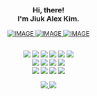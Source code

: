 
<br/>

### <div align="center">Hi, there! <br/> I'm Jiuk Alex Kim.</div>


<div align="center"> 
  <a href='https://amplified-purpose-11c.notion.site/CV_KOR-6811bd7ef57c4483a3dff7f524dda69f?pvs=4' target="_blank">
    <picture>
      <source media="(prefers-color-scheme: dark)" srcset="https://img.shields.io/badge/My%20Résumé-0E1116?style=flat-square&logo=notion&logoColor=white">
      <source media="(prefers-color-scheme: light)" srcset="https://img.shields.io/badge/My%20Resume-ffffff?style=flat-square&logo=notion&logoColor=black">
      <img alt="IMAGE" src="http://LIGHT_IMAGE_URL.png">
    </picture>
  </a>
  <a href='https://www.linkedin.com/in/jiuk-kim-42248325a/' target="_blank">
    <picture>
      <source media="(prefers-color-scheme: dark)" srcset="https://img.shields.io/badge/My%20Career-0E1116?style=flat-square&logo=linkedin&logoColor=0A66C2">
      <source media="(prefers-color-scheme: light)" srcset="https://img.shields.io/badge/My%20Career-ffffff?style=flat-square&logo=linkedin&logoColor=0A66C2">
      <img alt="IMAGE" src="http://LIGHT_IMAGE_URL.png">
    </picture>
  </a>
  <a href='https://velog.io/@ziweek/posts' target="_blank">
    <picture>
      <source media="(prefers-color-scheme: dark)" srcset="https://img.shields.io/badge/My%20Blog-0E1116?style=flat-square&logo=velog&logoColor=20C997">
      <source media="(prefers-color-scheme: light)" srcset="https://img.shields.io/badge/My%20Blog-ffffff?style=flat-square&logo=velog&logoColor=20C997">
      <img alt="IMAGE" src="http://LIGHT_IMAGE_URL.png">
    </picture>
  </a>
</div>
<br/>


<!-- Languages
  <img src="https://img.shields.io/badge/Python-3776AB?style=flat-square&logo=python&logoColor=white"/>
  <img src="https://img.shields.io/badge/TypeScript-3178C6?style=flat-square&logo=typescript&logoColor=white"/>
  <img src="https://img.shields.io/badge/Java-F80000?style=flat-square&logo=Oracle&logoColor=white"/>
  <img src="https://img.shields.io/badge/Kotlin-7F52FF?style=flat-square&logo=kotlin&logoColor=white"/>
  <img src="https://img.shields.io/badge/Go-00ADD8?style=flat-square&logo=go&logoColor=white"/>
-->

<!-- Frameworks
<p align="center">
  <img src="https://img.shields.io/badge/Next.js-000000?style=flat-square&logo=nextdotjs&logoColor=white"/>
  <img src="https://img.shields.io/badge/PWA-5A0FC8?style=flat-square&logo=pwa&logoColor=white"/>
  <img src="https://img.shields.io/badge/WASM-654FF0?style=flat-square&logo=webassembly&logoColor=white"/>
  <img src="https://img.shields.io/badge/Flutter-02569B?style=flat-square&logo=flutter&logoColor=white"/>
  <br/>
  <img src="https://img.shields.io/badge/Spring-6DB33F?style=flat-square&logo=spring&logoColor=white"/>
  <img src="https://img.shields.io/badge/.NET-512BD4?style=flat-square&logo=.net&logoColor=white"/>
  <img src="https://img.shields.io/badge/NestJS-E0234E?style=flat-square&logo=nestjs&logoColor=white"/>
  <img src="https://img.shields.io/badge/FastAPI-009688?style=flat-square&logo=fastapi&logoColor=white"/>
  <br/>
  <img src="https://img.shields.io/badge/Jenkins-D24939?style=flat-square&logo=jenkins&logoColor=white"/>
  <img src="https://img.shields.io/badge/Docker-2496ED?style=flat-square&logo=Docker&logoColor=white"/>
  <img src="https://img.shields.io/badge/Kubernetes-326CE5?style=flat-square&logo=Kubernetes&logoColor=white"/>
  <br/>
  <img src="https://img.shields.io/badge/AWS-232F3E?style=flat-square&logo=amazonaws&logoColor=white"/>
  <img src="https://img.shields.io/badge/Azure-0078D4?style=flat-square&logo=microsoftazure&logoColor=white"/>
  <img src="https://img.shields.io/badge/GCP-4285F4?style=flat-square&logo=googlecloud&logoColor=white"/>
</p>

<p align="center">
  <img src="https://img.shields.io/badge/Scikit&ndash;Learn-F7931E?style=flat-square&logo=scikitlearn&logoColor=white"/>
  <img src="https://img.shields.io/badge/PyTorch-EE4C2C?style=flat-square&logo=PyTorch&logoColor=white"/>
  <img src="https://img.shields.io/badge/TensorFlow-FF6F00?style=flat-square&logo=tensorflow&logoColor=white"/>
  <br/>
  <img src="https://img.shields.io/badge/Tableau-003A70?style=flat-square&logo=tableau&logoColor=white"/>
  <img src="https://img.shields.io/badge/Google%20Analytics-E37400?style=flat-square&logo=googleanalytics&logoColor=white"/>
  <img src="https://img.shields.io/badge/Qgis-589632?style=flat-square&logo=Qgis&logoColor=white"/>
  <br/>
  <img src="https://img.shields.io/badge/Weights%20&%20Biases-dea500?style=flat-square&logo=weightsandbiases&logoColor=white&text=white"/>
  <img src="https://img.shields.io/badge/MLflow-0194E2?style=flat-square&logo=MLflow&logoColor=white"/>
</p>
-->

<p align="center">
  <img src="https://img.shields.io/badge/Django-092E20?style=flat-square&logo=django&logoColor=white"/>
  <img src="https://img.shields.io/badge/FastAPI-009688?style=flat-square&logo=fastapi&logoColor=white"/>
  <img src="https://img.shields.io/badge/Node.js-339933?style=flat-square&logo=nodedotjs&logoColor=white"/>
  <img src="https://img.shields.io/badge/NestJS-E0234E?style=flat-square&logo=nestjs&logoColor=white"/>
  <img src="https://img.shields.io/badge/Spring-6DB33F?style=flat-square&logo=spring&logoColor=white"/>
  <img src="https://img.shields.io/badge/.NET-512BD4?style=flat-square&logo=.net&logoColor=white"/>
  <br/>
  <img src="https://img.shields.io/badge/Docker-2496ED?style=flat-square&logo=Docker&logoColor=white"/>
  <img src="https://img.shields.io/badge/Kubernetes-326CE5?style=flat-square&logo=Kubernetes&logoColor=white"/>
  <img src="https://img.shields.io/badge/Prometheus-E6522C?style=flat-square&logo=prometheus&logoColor=white"/>
  <img src="https://img.shields.io/badge/Jenkins-D24939?style=flat-square&logo=jenkins&logoColor=white"/>
  <br/>
  <img src="https://img.shields.io/badge/AWS-232F3E?style=flat-square&logo=amazonaws&logoColor=white"/>
  <img src="https://img.shields.io/badge/Azure-0078D4?style=flat-square&logo=microsoftazure&logoColor=white"/>
  <img src="https://img.shields.io/badge/GCP-4285F4?style=flat-square&logo=googlecloud&logoColor=white"/>
  <img src="https://img.shields.io/badge/Redis-DC382D?style=flat-square&logo=redis&logoColor=white"/>
</p>


<p align="center">
  <a href='' target="_blank">
     <img src="https://img.shields.io/badge/LeetCode-000000?style=flat-square&logo=LeetCode&logoColor=white"/>
  </a>
  <a href='' target="_blank">
     <img src="https://img.shields.io/badge/Kaggle-20BEFF?style=flat-square&logo=Kaggle&logoColor=white"/>
  </a>
</p>

<br/>

